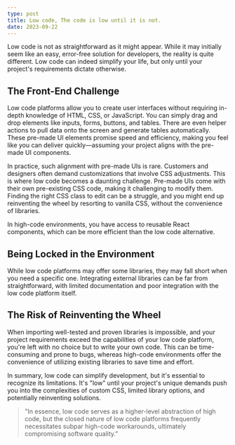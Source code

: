 ```yaml
---
type: post
title: Low code, The code is low until it is not.
date: 2023-09-22
---
```


Low code is not as straightforward as it might appear. While it may initially seem like an easy, error-free solution for developers, the reality is quite different. Low code can indeed simplify your life, but only until your project's requirements dictate otherwise.

## The Front-End Challenge

Low code platforms allow you to create user interfaces without requiring in-depth knowledge of HTML, CSS, or JavaScript. You can simply drag and drop elements like inputs, forms, buttons, and tables. There are even helper actions to pull data onto the screen and generate tables automatically. These pre-made UI elements promise speed and efficiency, making you feel like you can deliver quickly—assuming your project aligns with the pre-made UI components.

In practice, such alignment with pre-made UIs is rare. Customers and designers often demand customizations that involve CSS adjustments. This is where low code becomes a daunting challenge. Pre-made UIs come with their own pre-existing CSS code, making it challenging to modify them. Finding the right CSS class to edit can be a struggle, and you might end up reinventing the wheel by resorting to vanilla CSS, without the convenience of libraries.

In high-code environments, you have access to reusable React components, which can be more efficient than the low code alternative.

## Being Locked in the Environment

While low code platforms may offer some libraries, they may fall short when you need a specific one. Integrating external libraries can be far from straightforward, with limited documentation and poor integration with the low code platform itself.

## The Risk of Reinventing the Wheel

When importing well-tested and proven libraries is impossible, and your project requirements exceed the capabilities of your low code platform, you're left with no choice but to write your own code. This can be time-consuming and prone to bugs, whereas high-code environments offer the convenience of utilizing existing libraries to save time and effort.

In summary, low code can simplify development, but it's essential to recognize its limitations. It's "low" until your project's unique demands push you into the complexities of custom CSS, limited library options, and potentially reinventing solutions.

>"In essence, low code serves as a higher-level abstraction of high code, but the closed nature of low code platforms frequently necessitates subpar high-code workarounds, ultimately compromising software quality." 
